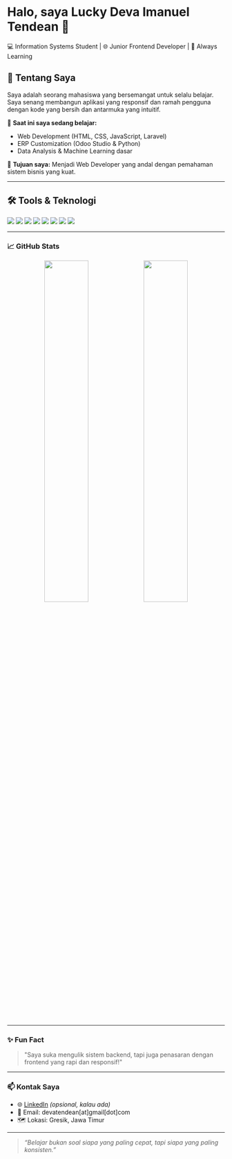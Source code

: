 # Halo, saya Lucky Deva Imanuel Tendean 👋

💻 Information Systems Student | 🌐 Junior Frontend Developer | 🎯 Always Learning

## 🚀 Tentang Saya
Saya adalah seorang mahasiswa yang bersemangat untuk selalu belajar. Saya senang membangun aplikasi yang responsif dan ramah pengguna dengan kode yang bersih dan antarmuka yang intuitif.

🔭 **Saat ini saya sedang belajar:**
- Web Development (HTML, CSS, JavaScript, Laravel)
- ERP Customization (Odoo Studio & Python)
- Data Analysis & Machine Learning dasar

🎯 **Tujuan saya:** Menjadi Web Developer yang andal dengan pemahaman sistem bisnis yang kuat.

---

## 🛠️ Tools & Teknologi

<p>
  <img src="https://img.shields.io/badge/Code-PHP-informational?style=flat&logo=php&logoColor=white&color=777BB4" />
  <img src="https://img.shields.io/badge/Framework-Laravel-informational?style=flat&logo=laravel&logoColor=white&color=FF2D20" />
  <img src="https://img.shields.io/badge/Odoo-ERP-purple?style=flat&logo=odoo&logoColor=white&color=714B67" />
  <img src="https://img.shields.io/badge/Python-informational?style=flat&logo=python&logoColor=white&color=3776AB" />
  <img src="https://img.shields.io/badge/HTML-informational?style=flat&logo=html5&logoColor=white&color=E34F26" />
  <img src="https://img.shields.io/badge/CSS-informational?style=flat&logo=css3&logoColor=white&color=1572B6" />
  <img src="https://img.shields.io/badge/JavaScript-informational?style=flat&logo=javascript&logoColor=white&color=F7DF1E" />
  <img src="https://img.shields.io/badge/VSCode-Editor-blue?style=flat&logo=visualstudiocode&logoColor=white&color=007ACC" />
</p>

---

### 📈 GitHub Stats

<p align="center">
  <img src="https://github-readme-stats.vercel.app/api?username=deva-lucky&show_icons=true&theme=tokyonight" width="45%" />
  <img src="https://github-readme-streak-stats.herokuapp.com/?user=deva-lucky&theme=tokyonight" width="45%" />
</p>

---

### ✨ Fun Fact

> "Saya suka mengulik sistem backend, tapi juga penasaran dengan frontend yang rapi dan responsif!"

---

### 📫 Kontak Saya

- 🌐 [LinkedIn](https://www.linkedin.com/in/deva-lucky/) *(opsional, kalau ada)*
- 📧 Email: devatendean[at]gmail[dot]com
- 🗺️ Lokasi: Gresik, Jawa Timur

---

> *“Belajar bukan soal siapa yang paling cepat, tapi siapa yang paling konsisten.”*
<!--
**luckydeva03/luckydeva03** is a ✨ _special_ ✨ repository because its `README.md` (this file) appears on your GitHub profile.

Here are some ideas to get you started:

- 🔭 I’m currently working on ...
- 🌱 I’m currently learning ...
- 👯 I’m looking to collaborate on ...
- 🤔 I’m looking for help with ...
- 💬 Ask me about ...
- 📫 How to reach me: ...
- 😄 Pronouns: ...
- ⚡ Fun fact: ...
-->
